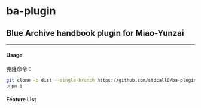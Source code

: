 # ba-plugin
## Blue Archive handbook plugin for Miao-Yunzai

---

#### Usage

克隆命令：

```bash
git clone -b dist --single-branch https://github.com/stdcall0/ba-plugin ./plugins/ba-plugin
pnpm i
```

#### Feature List
